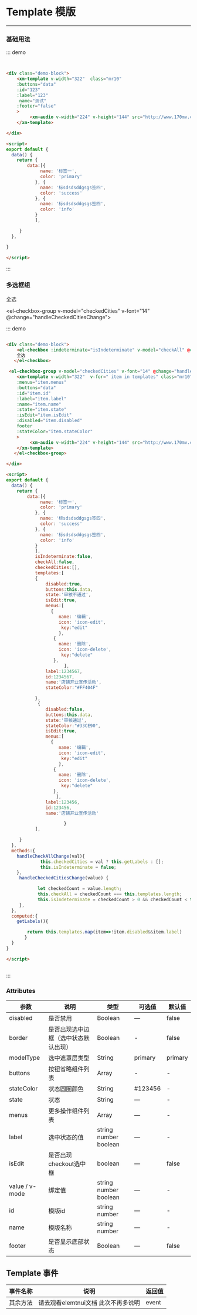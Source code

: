 # Template 模版
----
### 基础用法


<div class="demo-block">
    <xm-template v-width="322"  class="mr10"
    :buttons="data"
    :id="123"
    :label="123"
     name="测试"
    :footer="false"
    >
         <xm-audio v-width="224" v-height="144" src="http://www.170mv.com/kw/other.web.rj01.sycdn.kuwo.cn/resource/n3/2/63/3890495760.mp3"></xm-audio>
    </xm-template>

</div>

::: demo
```html


<div class="demo-block">
    <xm-template v-width="322"  class="mr10"
    :buttons="data"
    :id="123"
    :label="123"
     name="测试"
    :footer="false"
    >
         <xm-audio v-width="224" v-height="144" src="http://www.170mv.com/kw/other.web.rj01.sycdn.kuwo.cn/resource/n3/2/63/3890495760.mp3"></xm-audio>
    </xm-template>

</div>

<script>
export default {
  data() {
    return {
        data:[{
             name: '标签一',
             color: 'primary'
           }, {
             name: '标sdsdsddgsgs签四',
             color: 'success'
           }, {
             name: '标sdsdsddgsgs签四',
             color: 'info'
           }
           ],

     }
  },

}

</script>


```
:::


### 多选框组

<div class="demo-block">
    <el-checkbox :indeterminate="isIndeterminate" v-model="checkAll" @change="handleCheckAllChange">
    全选
   </el-checkbox>

 <el-checkbox-group v-model="checkedCities" v-font="14" @change="handleCheckedCitiesChange">
    <xm-template v-width="322"  v-for=" item in templates" class="mr10"
    :menus="item.menus"
    :buttons="data"
    :id="item.id"
    :label="item.label"
    :name="item.name"
    :state="item.state"
    :isEdit="item.isEdit"
    :disabled="item.disabled"
    footer
    :stateColor="item.stateColor"
    >
         <xm-audio v-width="224" v-height="144" src="http://www.170mv.com/kw/other.web.rj01.sycdn.kuwo.cn/resource/n3/2/63/3890495760.mp3"></xm-audio>
    </xm-template>
   </el-checkbox-group>

</div>

<script>
export default {
  data() {
    return {
        data:[{
             name: '标签一',
             color: 'primary'
           }, {
             name: '标sdsdsddgsgs签四',
             color: 'success'
           }, {
             name: '标sdsdsddgsgs签四',
             color: 'info'
           }
           ],
           isIndeterminate:false,
           checkAll:false,
           checkedCities:[],
           templates:[
           {
               disabled:true,
               buttons:this.data,
               state:'审核不通过',
               isEdit:true,
               menus:[
                 {
                    name: '编辑',
                    icon: 'icon-edit',
                     key:"edit"
                    },
                  {
                    name: '删除',
                    icon: 'icon-delete',
                     key:"delete"
                  },
                      ],
               label:1234567,
               id:1234567,
               name:'店铺开业宣传活动',
               stateColor:"#FF404F"

           },
            {
               disabled:false,
               buttons:this.data,
               state:'审核通过',
               stateColor:"#33CE90",
               isEdit:true,
               menus:[
                 {
                    name: '编辑',
                    icon: 'icon-edit',
                     key:"edit"
                    },
                  {
                    name: '删除',
                    icon: 'icon-delete',
                     key:"delete"
                  },
                   ],
               label:123456,
               id:123456,
               name:'店铺开业宣传活动'

                      }
           ],

     }
  },
  methods:{
    handleCheckAllChange(val){
             this.checkedCities = val ? this.getLabels : [];
             this.isIndeterminate = false;
    },
     handleCheckedCitiesChange(value) {

            let checkedCount = value.length;
            this.checkAll = checkedCount === this.templates.length;
            this.isIndeterminate = checkedCount > 0 && checkedCount < this.templates.length;
     },
  },
  computed:{
    getLabels(){

        return this.templates.map(item=>!item.disabled&&item.label)
       }
  }
}

</script>


::: demo
```html

<div class="demo-block">
    <el-checkbox :indeterminate="isIndeterminate" v-model="checkAll" @change="handleCheckAllChange">
    全选
   </el-checkbox>

 <el-checkbox-group v-model="checkedCities" v-font="14" @change="handleCheckedCitiesChange">
    <xm-template v-width="322"  v-for=" item in templates" class="mr10"
    :menus="item.menus"
    :buttons="data"
    :id="item.id"
    :label="item.label"
    :name="item.name"
    :state="item.state"
    :isEdit="item.isEdit"
    :disabled="item.disabled"
    footer
    :stateColor="item.stateColor"
    >
         <xm-audio v-width="224" v-height="144" src="http://www.170mv.com/kw/other.web.rj01.sycdn.kuwo.cn/resource/n3/2/63/3890495760.mp3"></xm-audio>
    </xm-template>
   </el-checkbox-group>

</div>

<script>
export default {
  data() {
    return {
        data:[{
             name: '标签一',
             color: 'primary'
           }, {
             name: '标sdsdsddgsgs签四',
             color: 'success'
           }, {
             name: '标sdsdsddgsgs签四',
             color: 'info'
           }
           ],
           isIndeterminate:false,
           checkAll:false,
           checkedCities:[],
           templates:[
           {
               disabled:true,
               buttons:this.data,
               state:'审核不通过',
               isEdit:true,
               menus:[
                 {
                    name: '编辑',
                    icon: 'icon-edit',
                     key:"edit"
                    },
                  {
                    name: '删除',
                    icon: 'icon-delete',
                     key:"delete"
                  },
                      ],
               label:1234567,
               id:1234567,
               name:'店铺开业宣传活动',
               stateColor:"#FF404F"

           },
            {
               disabled:false,
               buttons:this.data,
               state:'审核通过',
               stateColor:"#33CE90",
               isEdit:true,
               menus:[
                 {
                    name: '编辑',
                    icon: 'icon-edit',
                     key:"edit"
                    },
                  {
                    name: '删除',
                    icon: 'icon-delete',
                     key:"delete"
                  },
                   ],
               label:123456,
               id:123456,
               name:'店铺开业宣传活动'

                      }
           ],

     }
  },
  methods:{
    handleCheckAllChange(val){
             this.checkedCities = val ? this.getLabels : [];
             this.isIndeterminate = false;
    },
     handleCheckedCitiesChange(value) {

            let checkedCount = value.length;
            this.checkAll = checkedCount === this.templates.length;
            this.isIndeterminate = checkedCount > 0 && checkedCount < this.templates.length;
     },
  },
  computed:{
    getLabels(){

        return this.templates.map(item=>!item.disabled&&item.label)
       }
  }
}

</script>



```
:::


### Attributes

| 参数      | 说明          | 类型      | 可选值                           | 默认值  |
|---------- |-------------- |---------- |--------------------------------  |-------- |
| disabled	 | 是否禁用	 | Boolean	 | — | false|
| border | 是否出现选中边框（选中状态默认出现）	 | Boolean |  - |false|
| modelType	 | 选中遮罩层类型 	 | String |primary| primary|
| buttons | 按钮省略组件列表	 | Array | - |-|
| stateColor | 状态圆圈颜色 | String | #123456 | - |
| state	 | 状态 | String | — | - |
| menus	 | 更多操作组件列表 | Array | — | - |
| label	 | 选中状态的值 | string number  boolean| — | - |
| isEdit	 | 是否出现checkout选中框 | boolean| — | false |
| value / v-mode	 | 绑定值 |  string number  boolean| — | - |
| id	 | 模版id |  string number  | — | - |
| name	 | 模版名称 |  string number  | — | - |
| footer	 | 是否显示底部状态 |  Boolean  | — | false |

## Template 事件

| 事件名称      | 说明          | 返回值  |
|---------- |-------------- |---------- |
| 其余方法 | 请去观看elemtnui文档 此次不再多说明 | event |




